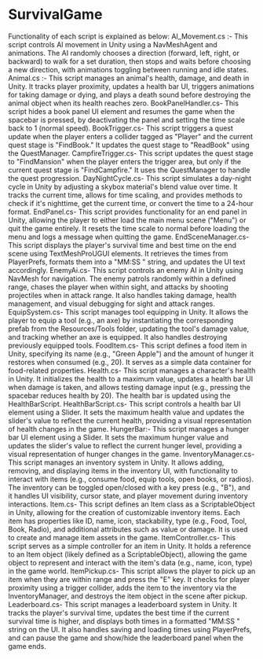 # SurvivalGame
Functionality of each script is explained as below: 
AI_Movement.cs :- This script controls AI movement in Unity using a NavMeshAgent and animations. The AI randomly chooses a direction (forward, left, right, or backward) to walk for a set duration, then stops and waits before choosing a new direction, with animations toggling between running and idle states.
Animal.cs :- This script manages an animal's health, damage, and death in Unity. It tracks player proximity, updates a health bar UI, triggers animations for taking damage or dying, and plays a death sound before destroying the animal object when its health reaches zero.
BookPanelHandler.cs- This script hides a book panel UI element and resumes the game when the spacebar is pressed, by deactivating the panel and setting the time scale back to 1 (normal speed).
BookTrigger.cs- This script triggers a quest update when the player enters a collider tagged as "Player" and the current quest stage is "FindBook." It updates the quest stage to "ReadBook" using the QuestManager.
CampfireTrigger.cs- This script updates the quest stage to "FindMansion" when the player enters the trigger area, but only if the current quest stage is "FindCampfire." It uses the QuestManager to handle the quest progression.
DayNightCycle.cs- This script simulates a day-night cycle in Unity by adjusting a skybox material's blend value over time. It tracks the current time, allows for time scaling, and provides methods to check if it's nighttime, get the current time, or convert the time to a 24-hour format.
EndPanel.cs- This script provides functionality for an end panel in Unity, allowing the player to either load the main menu scene ("Menu") or quit the game entirely. It resets the time scale to normal before loading the menu and logs a message when quitting the game.
EndSceneManager.cs- This script displays the player's survival time and best time on the end scene using TextMeshProUGUI elements. It retrieves the times from PlayerPrefs, formats them into a "MM:SS " string, and updates the UI text accordingly.
EnemyAi.cs- This script controls an enemy AI in Unity using NavMesh for navigation. The enemy patrols randomly within a defined range, chases the player when within sight, and attacks by shooting projectiles when in attack range. It also handles taking damage, health management, and visual debugging for sight and attack ranges.
EquipSystem.cs- This script manages tool equipping in Unity. It allows the player to equip a tool (e.g., an axe) by instantiating the corresponding prefab from the Resources/Tools folder, updating the tool's damage value, and tracking whether an axe is equipped. It also handles destroying previously equipped tools.
FoodItem.cs- This script defines a food item in Unity, specifying its name (e.g., "Green Apple") and the amount of hunger it restores when consumed (e.g., 20). It serves as a simple data container for food-related properties.
Health.cs- This script manages a character's health in Unity. It initializes the health to a maximum value, updates a health bar UI when damage is taken, and allows testing damage input (e.g., pressing the spacebar reduces health by 20). The health bar is updated using the HealthBarScript.
HealthBarScript.cs- This script controls a health bar UI element using a Slider. It sets the maximum health value and updates the slider's value to reflect the current health, providing a visual representation of health changes in the game.
HungerBar:- This script manages a hunger bar UI element using a Slider. It sets the maximum hunger value and updates the slider's value to reflect the current hunger level, providing a visual representation of hunger changes in the game.
InventoryManager.cs- This script manages an inventory system in Unity. It allows adding, removing, and displaying items in the inventory UI, with functionality to interact with items (e.g., consume food, equip tools, open books, or radios). The inventory can be toggled open/closed with a key press (e.g., "B"), and it handles UI visibility, cursor state, and player movement during inventory interactions.
Item.cs- This script defines an Item class as a ScriptableObject in Unity, allowing for the creation of customizable inventory items. Each item has properties like ID, name, icon, stackability, type (e.g., Food, Tool, Book, Radio), and additional attributes such as value or damage. It is used to create and manage item assets in the game.
ItemController.cs- This script serves as a simple controller for an item in Unity. It holds a reference to an Item object (likely defined as a ScriptableObject), allowing the game object to represent and interact with the item's data (e.g., name, icon, type) in the game world.
ItemPickup.cs- This script allows the player to pick up an item when they are within range and press the "E" key. It checks for player proximity using a trigger collider, adds the item to the inventory via the InventoryManager, and destroys the item object in the scene after pickup.
Leaderboard.cs- This script manages a leaderboard system in Unity. It tracks the player's survival time, updates the best time if the current survival time is higher, and displays both times in a formatted "MM:SS " string on the UI. It also handles saving and loading times using PlayerPrefs, and can pause the game and show/hide the leaderboard panel when the game ends.
